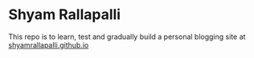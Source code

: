 # Shyam Rallapalli

This repo is to learn, test and gradually build a personal blogging site at [shyamrallapalli.github.io](http://shyamrallapalli.github.io/)
